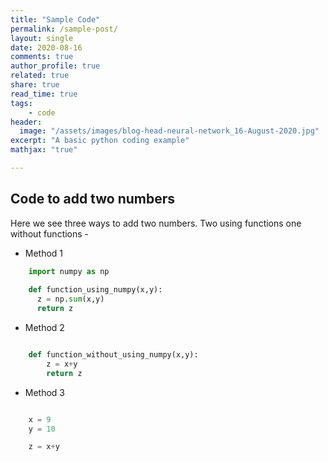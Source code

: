 ```yaml
---
title: "Sample Code"
permalink: /sample-post/
layout: single
date: 2020-08-16
comments: true 
author_profile: true
related: true
share: true
read_time: true
tags:
    - code
header:
  image: "/assets/images/blog-head-neural-network_16-August-2020.jpg"
excerpt: "A basic python coding example"
mathjax: "true"

---
```


## Code to add two numbers

Here we see three ways to add two numbers. Two using functions one without functions -  

- Method 1
```python
    import numpy as np
    
    def function_using_numpy(x,y):
      z = np.sum(x,y)
      return z
```
- Method 2
```python

	def function_without_using_numpy(x,y):
		z = x+y
		return z
```

- Method 3
```python

	x = 9
	y = 10

	z = x+y
```
